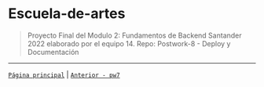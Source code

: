 # Escuela-de-artes

>Proyecto Final del Modulo 2: Fundamentos de Backend Santander 2022 elaborado por el equipo 14.
Repo: Postwork-8 - Deploy y Documentación


-------
[`Página principal`](../../Readme.md) | [`Anterior - pw7`](../pw7/README.md)
